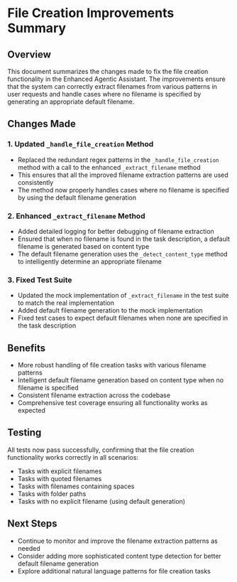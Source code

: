# File Creation Improvements Summary

## Overview
This document summarizes the changes made to fix the file creation functionality in the Enhanced Agentic Assistant. The improvements ensure that the system can correctly extract filenames from various patterns in user requests and handle cases where no filename is specified by generating an appropriate default filename.

## Changes Made

### 1. Updated `_handle_file_creation` Method
- Replaced the redundant regex patterns in the `_handle_file_creation` method with a call to the enhanced `_extract_filename` method
- This ensures that all the improved filename extraction patterns are used consistently
- The method now properly handles cases where no filename is specified by using the default filename generation

### 2. Enhanced `_extract_filename` Method
- Added detailed logging for better debugging of filename extraction
- Ensured that when no filename is found in the task description, a default filename is generated based on content type
- The default filename generation uses the `_detect_content_type` method to intelligently determine an appropriate filename

### 3. Fixed Test Suite
- Updated the mock implementation of `_extract_filename` in the test suite to match the real implementation
- Added default filename generation to the mock implementation
- Fixed test cases to expect default filenames when none are specified in the task description

## Benefits
- More robust handling of file creation tasks with various filename patterns
- Intelligent default filename generation based on content type when no filename is specified
- Consistent filename extraction across the codebase
- Comprehensive test coverage ensuring all functionality works as expected

## Testing
All tests now pass successfully, confirming that the file creation functionality works correctly in all scenarios:
- Tasks with explicit filenames
- Tasks with quoted filenames
- Tasks with filenames containing spaces
- Tasks with folder paths
- Tasks with no explicit filename (using default generation)

## Next Steps
- Continue to monitor and improve the filename extraction patterns as needed
- Consider adding more sophisticated content type detection for better default filename generation
- Explore additional natural language patterns for file creation tasks
